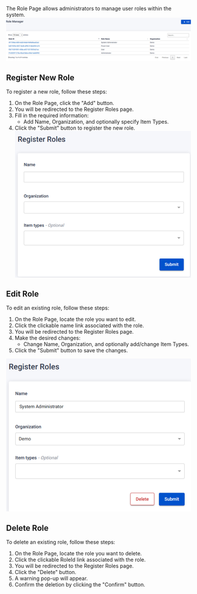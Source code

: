 The Role Page allows administrators to manage user roles within the system.
![Alt text](../assets/images/roles/image-13.png)

## Register New Role

To register a new role, follow these steps:

1. On the Role Page, click the "Add" button.
2. You will be redirected to the Register Roles page.
3. Fill in the required information:
   - Add Name, Organization, and optionally specify Item Types.
4. Click the "Submit" button to register the new role.
   ![Alt text](../assets/images/roles/image-14.png)

## Edit Role

To edit an existing role, follow these steps:

1. On the Role Page, locate the role you want to edit.
2. Click the clickable name link associated with the role.
3. You will be redirected to the Register Roles page.
4. Make the desired changes:
   - Change Name, Organization, and optionally add/change Item Types.
5. Click the "Submit" button to save the changes.

![Alt text](../assets/images/roles/image-15.png)

## Delete Role

To delete an existing role, follow these steps:

1. On the Role Page, locate the role you want to delete.
2. Click the clickable RoleId link associated with the role.
3. You will be redirected to the Register Roles page.
4. Click the "Delete" button.
5. A warning pop-up will appear.
6. Confirm the deletion by clicking the "Confirm" button.
